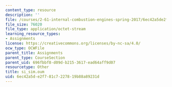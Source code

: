 ```yaml
---
content_type: resource
description: ''
file: /courses/2-61-internal-combustion-engines-spring-2017/6ec42a5de2f781c7227819b88a89231d_si_sim.oum
file_size: 76020
file_type: application/octet-stream
learning_resource_types:
- Assignments
license: https://creativecommons.org/licenses/by-nc-sa/4.0/
ocw_type: OCWFile
parent_title: Assignments
parent_type: CourseSection
parent_uid: 696fbbf8-d09d-b215-3617-ead64aff9d07
resourcetype: Other
title: si_sim.oum
uid: 6ec42a5d-e2f7-81c7-2278-19b88a89231d
---
```

